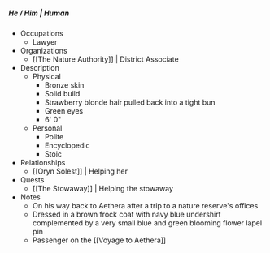##### He / Him | Human 
 
- Occupations 
	- Lawyer
- Organizations 
	- [[The Nature Authority]] | District Associate 
- Description
	- Physical 
		- Bronze skin
		- Solid build
		- Strawberry blonde hair pulled back into a tight bun
		- Green eyes
		- 6' 0"
	- Personal 
		- Polite
		- Encyclopedic
		- Stoic
- Relationships 
	- [[Oryn Solest]] | Helping her 
- Quests 
	- [[The Stowaway]] | Helping the stowaway 
- Notes 
	- On his way back to Aethera after a trip to a nature reserve's offices
	- Dressed in a brown frock coat with navy blue undershirt complemented by a very small blue and green blooming flower lapel pin
	- Passenger on the [[Voyage to Aethera]]
